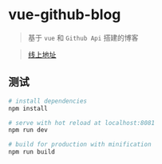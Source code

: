 # vue-github-blog

> 基于 `vue` 和 `Github Api` 搭建的博客

> [线上地址](http://47.98.208.58/vue-github-blog/index.html#/)

## 测试

``` bash
# install dependencies
npm install

# serve with hot reload at localhost:8081
npm run dev

# build for production with minification
npm run build
```
